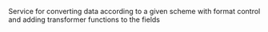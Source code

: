 Service for converting data according to a given scheme with format control and adding transformer functions to the fields
